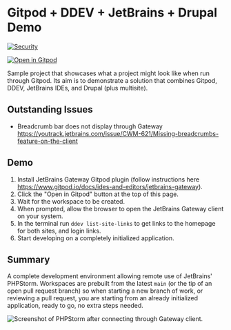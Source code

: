 # Gitpod + DDEV + JetBrains + Drupal Demo

[![Security](https://github.com/digitalpolygon/gitpod-ddev-demo/actions/workflows/security.yml/badge.svg)](https://github.com/digitalpolygon/gitpod-ddev-demo/actions/workflows/security.yml)

[![Open in Gitpod](https://gitpod.io/button/open-in-gitpod.svg)](https://gitpod.io/#https://github.com/digitalpolygon/gitpod-ddev-demo)

Sample project that showcases what a project might look like when run through Gitpod. Its aim is to demonstrate a
solution that combines Gitpod, DDEV, JetBrains IDEs, and Drupal (plus multisite).

## Outstanding Issues

- Breadcrumb bar does not display through Gateway https://youtrack.jetbrains.com/issue/CWM-621/Missing-breadcrumbs-feature-on-the-client

## Demo

1. Install JetBrains Gateway Gitpod plugin (follow instructions here https://www.gitpod.io/docs/ides-and-editors/jetbrains-gateway).
2. Click the "Open in Gitpod" button at the top of this page.
3. Wait for the workspace to be created.
4. When prompted, allow the browser to open the JetBrains Gateway client on your system.
5. In the terminal run `ddev list-site-links` to get links to the homepage for both sites, and login links.
6. Start developing on a completely initialized application.

## Summary

A complete development environment allowing remote use of JetBrains' PHPStorm. Workspaces are prebuilt from the latest `main` (or the tip of an open pull request branch) so when starting a new branch of work, or reviewing a pull request, you are starting from an already initialized application, ready to go, no extra steps needed.

![Screenshot of PHPStorm after connecting through Gateway client.](https://user-images.githubusercontent.com/419534/188730200-f52f8fcc-e6a8-48c0-8209-c761f48dfefc.png)
